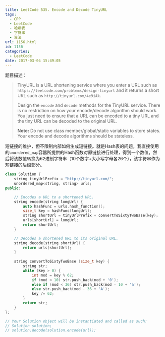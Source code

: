```yaml
---
title: LeetCode 535. Encode and Decode TinyURL
tags:
  - CPP
  - LeetCode
  - 哈希表
  - 字符串
  - 算法
url: 1156.html
id: 1156
categories:
  - LeetCode
date: 2017-03-04 15:49:05
---
```

题目描述：

> TinyURL is a URL shortening service where you enter a URL such as `https://leetcode.com/problems/design-tinyurl` and it returns a short URL such as `http://tinyurl.com/4e9iAk`.
>
> Design the `encode` and `decode` methods for the TinyURL service. There is no restriction on how your encode/decode algorithm should work. You just need to ensure that a URL can be encoded to a tiny URL and the tiny URL can be decoded to the original URL.
>
> **Note:** Do not use class member/global/static variables to store states. Your encode and decode algorithms should be stateless.

短链接的维护，但不限制内部如何生成短链接。就是Hash表的问题，我直接使用的`unordered_map`容器所提供的Hash函数对原链接进行处理，得到一个数值，然后将该数值转换为62进制字符串（10个数字+大小写字母各26个），该字符串作为短链接的后缀部分。

```cpp
class Solution {
    string tinyUrlPrefix = "http://tinyurl.com/";
    unordered_map<string, string> urls;
public:

    // Encodes a URL to a shortened URL.
    string encode(string longUrl) {
        auto hashFunc = urls.hash_function();
        size_t key = hashFunc(longUrl);
        string shortUrl = tinyUrlPrefix + convertToSixtyTwoBase(key);
        urls[shortUrl] = longUrl;
        return shortUrl;
    }

    // Decodes a shortened URL to its original URL.
    string decode(string shortUrl) {
        return urls[shortUrl];
    }
    
    string convertToSixtyTwoBase (size_t key) {
        string str;
        while (key > 0) {
            int mod = key % 62;
            if (mod < 10) str.push_back(mod + '0');
            else if (mod < 36) str.push_back(mod - 10 + 'a');
            else str.push_back(mod - 36 + 'A');
            key /= 62;
        }
        return str;
    }
};

// Your Solution object will be instantiated and called as such:
// Solution solution;
// solution.decode(solution.encode(url));
```

